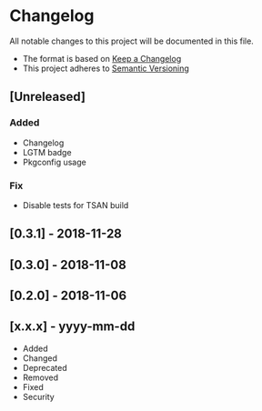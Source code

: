 # Changelog
All notable changes to this project will be documented in this file.

- The format is based on [Keep a Changelog](https://keepachangelog.com/en/1.0.0/)
- This project adheres to [Semantic Versioning](https://semver.org/spec/v2.0.0.html)


## [Unreleased]

### Added

- Changelog
- LGTM badge
- Pkgconfig usage

### Fix

- Disable tests for TSAN build

## [0.3.1] - 2018-11-28

## [0.3.0] - 2018-11-08

## [0.2.0] - 2018-11-06

## [x.x.x] - yyyy-mm-dd

- Added
- Changed
- Deprecated
- Removed
- Fixed
- Security
